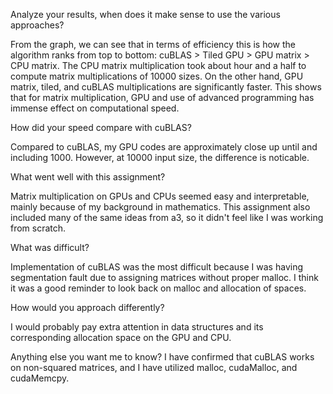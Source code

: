 Analyze your results, when does it make sense to use the various approaches?

From the graph, we can see that in terms of efficiency this is how the algorithm ranks from top to bottom: cuBLAS > Tiled GPU > GPU matrix > CPU matrix. The CPU matrix multiplication took about hour and a half to compute matrix multiplications of 10000 sizes. On the other hand, GPU matrix, tiled, and cuBLAS multiplications are significantly faster. This shows that for matrix multiplication, GPU and use of advanced programming has immense effect on computational speed. 

How did your speed compare with cuBLAS?

Compared to cuBLAS, my GPU codes are approximately close up until and including 1000. However, at 10000 input size, the difference is noticable. 

What went well with this assignment?

Matrix multiplication on GPUs and CPUs seemed easy and interpretable, mainly because of my background in mathematics. This assignment also included many of the same ideas from a3, so it didn't feel like I was working from scratch.

What was difficult?

Implementation of cuBLAS was the most difficult because I was having segmentation fault due to assigning matrices without proper malloc. I think it was a good reminder to look back on malloc and allocation of spaces. 

How would you approach differently?

I would probably pay extra attention in data structures and its corresponding allocation space on the GPU and CPU. 

Anything else you want me to know?
I have confirmed that cuBLAS works on non-squared matrices, and I have utilized malloc, cudaMalloc, and cudaMemcpy. 

